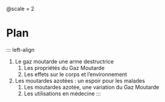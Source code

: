 @scale = 2
# Plan
::: left-align
1. Le gaz moutarde une arme destructrice
    1. Les propriétés du Gaz Moutarde
    2. Les effets sur le corps et l’environnement
2. Les moutardes azotées : un espoir pour les malades
    1. Les moutardes azotée, une variation du Gaz Moutarde
    2. Les utilisations en médecine
:::
